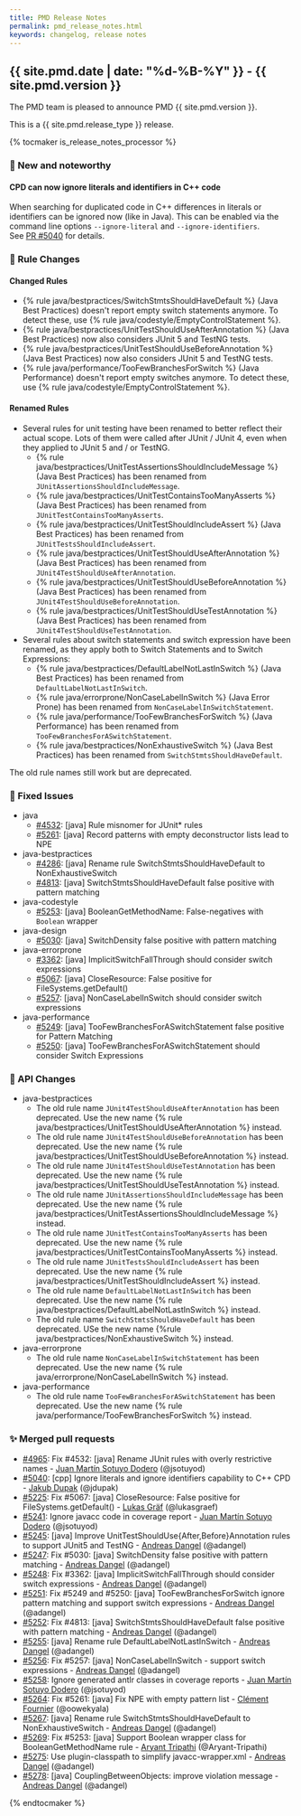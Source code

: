 ```yaml
---
title: PMD Release Notes
permalink: pmd_release_notes.html
keywords: changelog, release notes
---
```


## {{ site.pmd.date | date: "%d-%B-%Y" }} - {{ site.pmd.version }}

The PMD team is pleased to announce PMD {{ site.pmd.version }}.

This is a {{ site.pmd.release_type }} release.

{% tocmaker is_release_notes_processor %}

### 🚀 New and noteworthy

#### CPD can now ignore literals and identifiers in C++ code

When searching for duplicated code in C++ differences in literals or identifiers can be
ignored now (like in Java). This can be enabled via the command line options `--ignore-literal`
and `--ignore-identifiers`.  
See [PR #5040](https://github.com/pmd/pmd/pull/5040) for details.

### 🌟 Rule Changes

#### Changed Rules
* {% rule java/bestpractices/SwitchStmtsShouldHaveDefault %} (Java Best Practices) doesn't report empty switch statements anymore.
  To detect these, use {% rule java/codestyle/EmptyControlStatement %}.
* {% rule java/bestpractices/UnitTestShouldUseAfterAnnotation %} (Java Best Practices) now also considers JUnit 5 and TestNG tests.
* {% rule java/bestpractices/UnitTestShouldUseBeforeAnnotation %} (Java Best Practices) now also considers JUnit 5 and TestNG tests.
* {% rule java/performance/TooFewBranchesForSwitch %} (Java Performance) doesn't report empty switches anymore.
  To detect these, use {% rule java/codestyle/EmptyControlStatement %}.

#### Renamed Rules
* Several rules for unit testing have been renamed to better reflect their actual scope. Lots of them were called
  after JUnit / JUnit 4, even when they applied to JUnit 5 and / or TestNG.
  * {% rule java/bestpractices/UnitTestAssertionsShouldIncludeMessage %} (Java Best Practices) has been renamed from `JUnitAssertionsShouldIncludeMessage`.
  * {% rule java/bestpractices/UnitTestContainsTooManyAsserts %} (Java Best Practices) has been renamed from `JUnitTestContainsTooManyAsserts`.
  * {% rule java/bestpractices/UnitTestShouldIncludeAssert %} (Java Best Practices) has been renamed from `JUnitTestsShouldIncludeAssert`.
  * {% rule java/bestpractices/UnitTestShouldUseAfterAnnotation %} (Java Best Practices) has been renamed from `JUnit4TestShouldUseAfterAnnotation`.
  * {% rule java/bestpractices/UnitTestShouldUseBeforeAnnotation %} (Java Best Practices) has been renamed from `JUnit4TestShouldUseBeforeAnnotation`.
  * {% rule java/bestpractices/UnitTestShouldUseTestAnnotation %} (Java Best Practices) has been renamed from `JUnit4TestShouldUseTestAnnotation`.
* Several rules about switch statements and switch expression have been renamed, as they apply both to Switch Statements
  and to Switch Expressions:
  * {% rule java/bestpractices/DefaultLabelNotLastInSwitch %} (Java Best Practices) has been renamed from `DefaultLabelNotLastInSwitch`.
  * {% rule java/errorprone/NonCaseLabelInSwitch %} (Java Error Prone) has been renamed from `NonCaseLabelInSwitchStatement`.
  * {% rule java/performance/TooFewBranchesForSwitch %} (Java Performance) has been renamed from `TooFewBranchesForASwitchStatement`.
  * {% rule java/bestpractices/NonExhaustiveSwitch %} (Java Best Practices) has been renamed from `SwitchStmtsShouldHaveDefault`.

The old rule names still work but are deprecated.

### 🐛 Fixed Issues
* java
  * [#4532](https://github.com/pmd/pmd/issues/4532): \[java] Rule misnomer for JUnit* rules
  * [#5261](https://github.com/pmd/pmd/issues/5261): \[java] Record patterns with empty deconstructor lists lead to NPE
* java-bestpractices
  * [#4286](https://github.com/pmd/pmd/issues/4286): \[java] Rename rule SwitchStmtsShouldHaveDefault to NonExhaustiveSwitch
  * [#4813](https://github.com/pmd/pmd/issues/4813): \[java] SwitchStmtsShouldHaveDefault false positive with pattern matching
* java-codestyle
  * [#5253](https://github.com/pmd/pmd/issues/5253): \[java] BooleanGetMethodName: False-negatives with `Boolean` wrapper
* java-design
  * [#5030](https://github.com/pmd/pmd/issues/5030): \[java] SwitchDensity false positive with pattern matching
* java-errorprone
  * [#3362](https://github.com/pmd/pmd/issues/3362): \[java] ImplicitSwitchFallThrough should consider switch expressions
  * [#5067](https://github.com/pmd/pmd/issues/5067): \[java] CloseResource: False positive for FileSystems.getDefault()
  * [#5257](https://github.com/pmd/pmd/issues/5257): \[java] NonCaseLabelInSwitch should consider switch expressions
* java-performance
  * [#5249](https://github.com/pmd/pmd/issues/5249): \[java] TooFewBranchesForASwitchStatement false positive for Pattern Matching
  * [#5250](https://github.com/pmd/pmd/issues/5250): \[java] TooFewBranchesForASwitchStatement should consider Switch Expressions

### 🚨 API Changes
* java-bestpractices
  * The old rule name `JUnit4TestShouldUseAfterAnnotation` has been deprecated. Use the new name {% rule java/bestpractices/UnitTestShouldUseAfterAnnotation %} instead.
  * The old rule name `JUnit4TestShouldUseBeforeAnnotation` has been deprecated. Use the new name {% rule java/bestpractices/UnitTestShouldUseBeforeAnnotation %} instead.
  * The old rule name `JUnit4TestShouldUseTestAnnotation` has been deprecated. Use the new name {% rule java/bestpractices/UnitTestShouldUseTestAnnotation %} instead.
  * The old rule name `JUnitAssertionsShouldIncludeMessage` has been deprecated. Use the new name {% rule java/bestpractices/UnitTestAssertionsShouldIncludeMessage %} instead.
  * The old rule name `JUnitTestContainsTooManyAsserts` has been deprecated. Use the new name {% rule java/bestpractices/UnitTestContainsTooManyAsserts %} instead.
  * The old rule name `JUnitTestsShouldIncludeAssert` has been deprecated. Use the new name {% rule java/bestpractices/UnitTestShouldIncludeAssert %} instead.
  * The old rule name `DefaultLabelNotLastInSwitch` has been deprecated. Use the new name {% rule java/bestpractices/DefaultLabelNotLastInSwitch %} instead.
  * The old rule name `SwitchStmtsShouldHaveDefault` has been deprecated. USe the new name {%rule java/bestpractices/NonExhaustiveSwitch %} instead.
* java-errorprone
  * The old rule name  `NonCaseLabelInSwitchStatement` has been deprecated. Use the new name {% rule java/errorprone/NonCaseLabelInSwitch %} instead.
* java-performance
  * The old rule name `TooFewBranchesForASwitchStatement` has been deprecated. Use the new name {% rule java/performance/TooFewBranchesForSwitch %} instead.

### ✨ Merged pull requests
* [#4965](https://github.com/pmd/pmd/pull/4965): Fix #4532: \[java] Rename JUnit rules with overly restrictive names - [Juan Martín Sotuyo Dodero](https://github.com/jsotuyod) (@jsotuyod)
* [#5040](https://github.com/pmd/pmd/pull/5040): \[cpp] Ignore literals and ignore identifiers capability to C++ CPD - [Jakub Dupak](https://github.com/jdupak) (@jdupak)
* [#5225](https://github.com/pmd/pmd/pull/5225): Fix #5067: \[java] CloseResource: False positive for FileSystems.getDefault() - [Lukas Gräf](https://github.com/lukasgraef) (@lukasgraef)
* [#5241](https://github.com/pmd/pmd/pull/5241): Ignore javacc code in coverage report - [Juan Martín Sotuyo Dodero](https://github.com/jsotuyod) (@jsotuyod)
* [#5245](https://github.com/pmd/pmd/pull/5245): \[java] Improve UnitTestShouldUse{After,Before}Annotation rules to support JUnit5 and TestNG - [Andreas Dangel](https://github.com/adangel) (@adangel)
* [#5247](https://github.com/pmd/pmd/pull/5247): Fix #5030: \[java] SwitchDensity false positive with pattern matching - [Andreas Dangel](https://github.com/adangel) (@adangel)
* [#5248](https://github.com/pmd/pmd/pull/5248): Fix #3362: \[java] ImplicitSwitchFallThrough should consider switch expressions - [Andreas Dangel](https://github.com/adangel) (@adangel)
* [#5251](https://github.com/pmd/pmd/pull/5251): Fix #5249 and #5250: \[java] TooFewBranchesForSwitch ignore pattern matching and support switch expressions - [Andreas Dangel](https://github.com/adangel) (@adangel)
* [#5252](https://github.com/pmd/pmd/pull/5252): Fix #4813: \[java] SwitchStmtsShouldHaveDefault false positive with pattern matching - [Andreas Dangel](https://github.com/adangel) (@adangel)
* [#5255](https://github.com/pmd/pmd/pull/5255): \[java] Rename rule DefaultLabelNotLastInSwitch - [Andreas Dangel](https://github.com/adangel) (@adangel)
* [#5256](https://github.com/pmd/pmd/pull/5256): Fix #5257: \[java] NonCaseLabelInSwitch - support switch expressions - [Andreas Dangel](https://github.com/adangel) (@adangel)
* [#5258](https://github.com/pmd/pmd/pull/5258): Ignore generated antlr classes in coverage reports - [Juan Martín Sotuyo Dodero](https://github.com/jsotuyod) (@jsotuyod)
* [#5264](https://github.com/pmd/pmd/pull/5264): Fix #5261: \[java] Fix NPE with empty pattern list - [Clément Fournier](https://github.com/oowekyala) (@oowekyala)
* [#5267](https://github.com/pmd/pmd/pull/5267): \[java] Rename rule SwitchStmtsShouldHaveDefault to NonExhaustiveSwitch - [Andreas Dangel](https://github.com/adangel) (@adangel)
* [#5269](https://github.com/pmd/pmd/pull/5269): Fix #5253: \[java] Support Boolean wrapper class for BooleanGetMethodName rule - [Aryant Tripathi](https://github.com/Aryant-Tripathi) (@Aryant-Tripathi)
* [#5275](https://github.com/pmd/pmd/pull/5275): Use plugin-classpath to simplify javacc-wrapper.xml - [Andreas Dangel](https://github.com/adangel) (@adangel)
* [#5278](https://github.com/pmd/pmd/pull/5278): \[java] CouplingBetweenObjects: improve violation message - [Andreas Dangel](https://github.com/adangel) (@adangel)

{% endtocmaker %}

